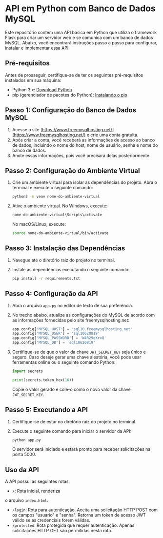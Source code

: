 # API em Python com Banco de Dados MySQL

Este repositório contém uma API básica em Python que utiliza o framework Flask para criar um servidor web e se comunica com um banco de dados MySQL. Abaixo, você encontrará instruções passo a passo para configurar, instalar e implementar essa API.

## Pré-requisitos

Antes de prosseguir, certifique-se de ter os seguintes pré-requisitos instalados em sua máquina:

- Python 3.x: [Download Python](https://www.python.org/downloads/)
- pip (gerenciador de pacotes do Python): [Instalando o pip](https://pip.pypa.io/en/stable/installation/)

## Passo 1: Configuração do Banco de Dados MySQL

1. Acesse o site [https://www.freemysqlhosting.net/](https://www.freemysqlhosting.net/) e crie uma conta gratuita.
2. Após criar a conta, você receberá as informações de acesso ao banco de dados, incluindo o nome do host, nome de usuário, senha e nome do banco de dados.
3. Anote essas informações, pois você precisará delas posteriormente.

## Passo 2: Configuração do Ambiente Virtual

1. Crie um ambiente virtual para isolar as dependências do projeto. Abra o terminal e execute o seguinte comando:

   ```bash
   python3 -m venv nome-do-ambiente-virtual
   ```

2. Ative o ambiente virtual. No Windows, execute:

   ```bash
   nome-do-ambiente-virtual\Scripts\activate
   ```

   No macOS/Linux, execute:

   ```bash
   source nome-do-ambiente-virtual/bin/activate
   ```

## Passo 3: Instalação das Dependências

1. Navegue até o diretório raiz do projeto no terminal.
2. Instale as dependências executando o seguinte comando:

   ```bash
   pip install -r requirements.txt
   ```

## Passo 4: Configuração da API

1. Abra o arquivo `app.py` no editor de texto de sua preferência.
2. No trecho abaixo, atualize as configurações do MySQL de acordo com as informações fornecidas pelo site freemysqlhosting.net:

   ```python
   app.config['MYSQL_HOST'] = 'sql10.freemysqlhosting.net'
   app.config['MYSQL_USER'] = 'sql10620819'
   app.config['MYSQL_PASSWORD'] = 'W4R29qXrxQ'
   app.config['MYSQL_DB'] = 'sql10620819'
   ```

3. Certifique-se de que o valor da chave `JWT_SECRET_KEY` seja único e seguro. Caso deseje gerar uma chave aleatória, você pode usar ferramentas online ou o seguinte comando Python:

   ```python
   import secrets

   print(secrets.token_hex(16))
   ```

   Copie o valor gerado e cole-o como o novo valor da chave `JWT_SECRET_KEY`.

## Passo 5: Executando a API

1. Certifique-se de estar no diretório raiz do projeto no terminal.
2. Execute o seguinte comando para iniciar o servidor da API:

   ```bash
   python app.py
   ```

   O servidor será iniciado e estará pronto para receber solicitações na porta 5000.

## Uso da API

A API possui as seguintes rotas:

- `/`: Rota inicial, renderiza

 o arquivo `index.html`.
- `/login`: Rota para autenticação. Aceita uma solicitação HTTP POST com os campos "usuario" e "senha". Retorna um token de acesso JWT válido se as credenciais forem válidas.
- `/protected`: Rota protegida que requer autenticação. Apenas solicitações HTTP GET são permitidas nesta rota.
